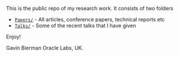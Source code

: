 This is the public repo of my research work. It consists of two folders

- [`Papers/`]("/Papers/") - All articles, conference papers, technical reports etc
- [`Talks/`]("https://gavinbierman.github.io/Talks")  - Some of the recent talks that I have given 

Enjoy!

Gavin Bierman
Oracle Labs, UK.
